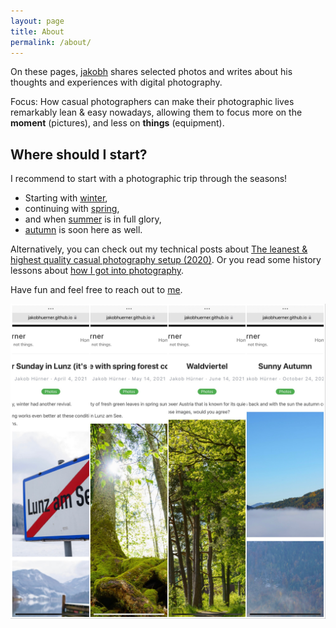```yaml
---
layout: page
title: About
permalink: /about/
---
```


On these pages, [jakobh](https://www.twitter.com/jakobh) shares selected photos and writes about his thoughts and experiences with digital photography.

Focus: How casual photographers can make their photographic lives remarkably lean & easy nowadays, allowing them to focus more on the __moment__ (pictures), and less on __things__ (equipment).

## Where should I start?

I recommend to start with a photographic trip through the seasons!

- Starting with [winter](https://jakobhuerner.github.io/easter_sunday_winter_lunz_2021/),
- continuing with [spring](https://jakobhuerner.github.io/spring_forest/),
- and when [summer](https://jakobhuerner.github.io/waldviertel_impressions/) is in full glory,
- [autumn](https://jakobhuerner.github.io/autumn/) is soon here as well.


Alternatively, you can check out my technical posts about [The leanest & highest quality casual photography setup (2020)](https://jakobhuerner.github.io/leanest_highest_quality_casual_photography_setup/).
Or you read some history lessons about [how I got into photography](https://jakobhuerner.github.io/my_personal_photography_history/).


Have fun and feel free to reach out to [me](https://www.twitter.com/jakobh).

![Posts overview](../images/post_collage.jpg)
